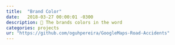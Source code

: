 ```yaml
---
title:  "Brand Color"
date:   2018-03-27 00:00:01 -0300
description: 🎨 The brands colors in the word
categories: projects
ur: "https://github.com/oguhpereira/GoogleMaps-Road-Accidents"
---
```


[jekyll-docs]: https://jekyllrb.com/docs/home
[jekyll-gh]:   https://github.com/jekyll/jekyll
[jekyll-talk]: https://talk.jekyllrb.com/
